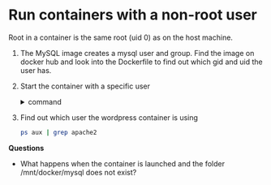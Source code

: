 # Run containers with a non-root user
Root in a container is the same root (uid 0) as on the host machine.

1. The MySQL image creates a mysql user and group. Find the image on docker hub and look into the Dockerfile to find out which gid and uid the user has.
2. Start the container with a specific user
    <details><summary>command</summary>

    ```bash
    docker run --name mysql -d -e MYSQL_USER=wpuser -e MYSQL_PASSWORD=super-secret-password -e MYSQL_DATABASE=wpsite -e MYSQL_ALLOW_EMPTY_PASSWORD=yes -v /mnt/docker/mysql:/var/lib/mysql --network=app-network --user=999 mysql:8.0.30
    ```
    </details>
3. Find out which user the wordpress container is using
    ```bash
    ps aux | grep apache2
    ```

 **Questions**
 - What happens when the container is launched and the folder /mnt/docker/mysql does not exist?